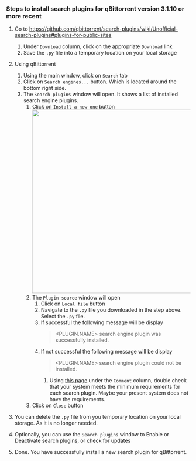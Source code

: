### Steps to install search plugins for qBittorrent version 3.1.10 or more recent

1. Go to https://github.com/qbittorrent/search-plugins/wiki/Unofficial-search-plugins#plugins-for-public-sites
     1. Under `Download` column, click on the appropriate `Download` link
     1. Save the `.py` file into a temporary location on your local storage

1. Using qBittorrent
     1. Using the main window, click on `Search` tab
     1. Click on `Search engines...` button. Which is located around the bottom right side.
     1. The `Search plugins` window will open. It shows a list of installed search engine plugins.
          1. Click on `Install a new one` button <br>
             <a href="https://user-images.githubusercontent.com/119942/34397303-f66b07ac-eb29-11e7-8a80-b6f735b0c360.jpg"><img src="https://user-images.githubusercontent.com/119942/34397303-f66b07ac-eb29-11e7-8a80-b6f735b0c360.jpg"  width="500" ></a> 
          1. The `Plugin source` window will open
               1. Click on `Local file` button
               1. Navigate to the `.py` file you downloaded in the step above. Select the `.py` file.
               1. If successful the following message will be display 
                     > <PLUGIN.NAME> search engine plugin was successfully installed.
               1. If not successful the following message will be display
                     > <PLUGIN.NAME> search engine plugin could not be installed.
                    1. Using [this page](https://github.com/qbittorrent/search-plugins/wiki/Unofficial-search-plugins#plugins-for-public-sites) under the `Comment` column, double check that your system meets the minimum requirements for each search plugin. Maybe your present system does not have the requirements.
          1. Click on `Close` button
1. You can delete the `.py` file from you temporary location on your local storage. As it is no longer needed.
1. Optionally, you can use the `Search plugins` window to Enable or Deactivate search plugins, or check for updates
1. Done. You have successfully install a new search plugin for qBittorrent.